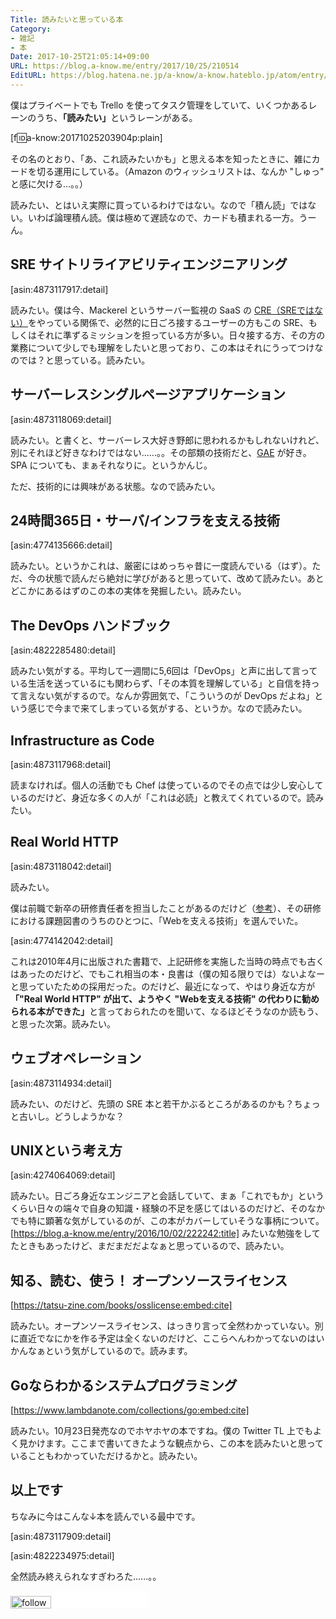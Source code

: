 ```yaml
---
Title: 読みたいと思っている本
Category:
- 雑記
- 本
Date: 2017-10-25T21:05:14+09:00
URL: https://blog.a-know.me/entry/2017/10/25/210514
EditURL: https://blog.hatena.ne.jp/a-know/a-know.hateblo.jp/atom/entry/8599973812311277722
---
```


僕はプライベートでも Trello を使ってタスク管理をしていて、いくつかあるレーンのうち、<b>「読みたい」</b>というレーンがある。

[f:id:a-know:20171025203904p:plain]

その名のとおり、「あ、これ読みたいかも」と思える本を知ったときに、雑にカードを切る運用にしている。（Amazon のウィッシュリストは、なんか "しゅっ" と感に欠ける...。。）


読みたい、とはいえ実際に買っているわけではない。なので「積ん読」ではない。いわば論理積ん読。僕は極めて遅読なので、カードも積まれる一方。うーん。



<!-- more -->



## SRE サイトリライアビリティエンジニアリング


[asin:4873117917:detail]



読みたい。僕は今、Mackerel というサーバー監視の SaaS の [CRE（SREではない）](http://developer.hatenastaff.com/entry/2017/08/09/173607)をやっている関係で、必然的に日ごろ接するユーザーの方もこの SRE、もしくはそれに準ずるミッションを担っている方が多い。日々接する方、その方の業務について少しでも理解をしたいと思っており、この本はそれにうってつけなのでは？と思っている。読みたい。


## サーバーレスシングルページアプリケーション

[asin:4873118069:detail]




読みたい。と書くと、サーバーレス大好き野郎に思われるかもしれないけれど、別にそれほど好きなわけではない......。。その部類の技術だと、[GAE](https://blog.a-know.me/archive/category/GAE) が好き。SPA についても、まぁそれなりに。というかんじ。


ただ、技術的には興味がある状態。なので読みたい。


## 24時間365日・サーバ/インフラを支える技術

[asin:4774135666:detail]



読みたい。というかこれは、厳密にはめっちゃ昔に一度読んでいる（はず）。ただ、今の状態で読んだら絶対に学びがあると思っていて、改めて読みたい。あとどこかにあるはずのこの本の実体を発掘したい。読みたい。


## The DevOps ハンドブック


[asin:4822285480:detail]



読みたい気がする。平均して一週間に5,6回は「DevOps」と声に出して言っている生活を送っているにも関わらず、「その本質を理解している」と自信を持って言えない気がするので。なんか雰囲気で、「こういうのが DevOps だよね」という感じで今まで来てしまっている気がする、というか。なので読みたい。


## Infrastructure as Code


[asin:4873117968:detail]



読まなければ。個人の活動でも Chef は使っているのでその点では少し安心しているのだけど、身近な多くの人が「これは必読」と教えてくれているので。読みたい。


## Real World HTTP


[asin:4873118042:detail]



読みたい。


僕は前職で新卒の研修責任者を担当したことがあるのだけど（[参考](http://tech.feedforce.jp/2016-rookie-training.html)）、その研修における課題図書のうちのひとつに、「Webを支える技術」を選んでいた。




[asin:4774142042:detail]




これは2010年4月に出版された書籍で、上記研修を実施した当時の時点でも古くはあったのだけど、でもこれ相当の本・良書は（僕の知る限りでは）ないよなーと思っていたための採用だった。のだけど、最近になって、やはり身近な方が<b>「"Real World HTTP" が出て、ようやく "Webを支える技術" の代わりに勧められる本ができた」</b>と言っておられたのを聞いて、なるほどそうなのか読もう、と思った次第。読みたい。


## ウェブオペレーション


[asin:4873114934:detail]



読みたい、のだけど、先頭の SRE 本と若干かぶるところがあるのかも？ちょっと古いし。どうしようかな？


## UNIXという考え方

[asin:4274064069:detail]





読みたい。日ごろ身近なエンジニアと会話していて、まぁ「これでもか」というくらい日々の端々で自身の知識・経験の不足を感じてはいるのだけど、そのなかでも特に顕著な気がしているのが、この本がカバーしていそうな事柄について。[https://blog.a-know.me/entry/2016/10/02/222242:title] みたいな勉強をしてたときもあったけど、まだまだだよなぁと思っているので、読みたい。


## 知る、読む、使う！ オープンソースライセンス


[https://tatsu-zine.com/books/osslicense:embed:cite]



読みたい。オープンソースライセンス、はっきり言って全然わかっていない。別に直近でなにかを作る予定は全くないのだけど、ここらへんわかってないのはいかんなぁという気がしているので。読みます。


## Goならわかるシステムプログラミング


[https://www.lambdanote.com/collections/go:embed:cite]



読みたい。10月23日発売なのでホヤホヤの本ですね。僕の Twitter TL 上でもよく見かけます。ここまで書いてきたような観点から、この本を読みたいと思っていることもわかっていただけるかと。読みたい。



## 以上です
ちなみに今はこんな↓本を読んでいる最中です。


[asin:4873117909:detail]



[asin:4822234975:detail]




全然読み終えられなすぎわろた......。。



<div>
<a href='http://cloud.feedly.com/#subscription%2Ffeed%2Fhttp%3A%2F%2Fblog.a-know.me%2Ffeed'  target='blank'><img id='feedlyFollow' src='//s3.feedly.com/img/follows/feedly-follow-rectangle-volume-small_2x.png' alt='follow us in feedly' width='65' height='20'></a>



<iframe src="//blog.hatena.ne.jp/a-know/a-know.hateblo.jp/subscribe/iframe" allowtransparency="true" frameborder="0" scrolling="no" width="150" height="28"></iframe>
</div>


<script src="https://moshi-moshi.moshimo.works/moshimoshi/a_know_blog/2017-10-25-210514?title=%E8%AA%AD%E3%81%BF%E3%81%9F%E3%81%84%E3%81%A8%E6%80%9D%E3%81%A3%E3%81%A6%E3%81%84%E3%82%8B%E6%9C%AC"></script>
